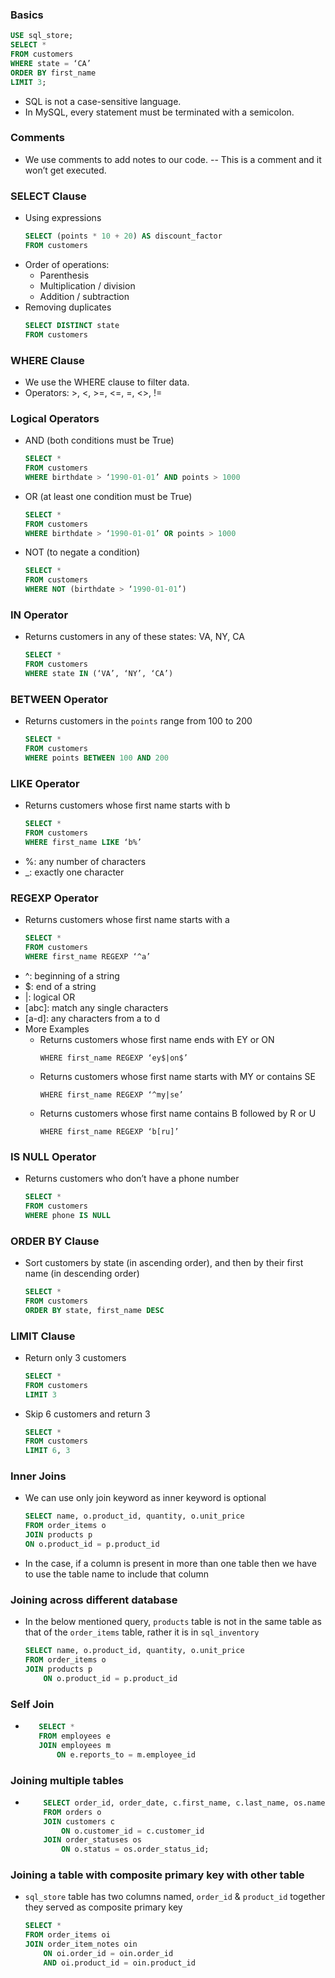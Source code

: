 ### Basics
```sql
USE sql_store;
SELECT *
FROM customers
WHERE state = ‘CA’
ORDER BY first_name
LIMIT 3;
```
- SQL is not a case-sensitive language.
- In MySQL, every statement must be terminated with a semicolon.
### Comments
- We use comments to add notes to our code.
    -- This is a comment and it won’t get executed.
### SELECT Clause
 -  Using expressions
    ```sql
    SELECT (points * 10 + 20) AS discount_factor
    FROM customers
- Order of operations:
  - Parenthesis
  - Multiplication / division
  - Addition / subtraction
 -  Removing duplicates
    ```sql
    SELECT DISTINCT state
    FROM customers
### WHERE Clause
 - We use the WHERE clause to filter data.
 - Operators:  >, <, >=, <=, =, <>, !=
### Logical Operators
- AND (both conditions must be True)
    ```sql
    SELECT *
    FROM customers
    WHERE birthdate > ‘1990-01-01’ AND points > 1000
- OR (at least one condition must be True)
    ```sql
    SELECT *
    FROM customers
    WHERE birthdate > ‘1990-01-01’ OR points > 1000
- NOT (to negate a condition)
    ```sql
    SELECT *
    FROM customers
    WHERE NOT (birthdate > ‘1990-01-01’)
### IN Operator
- Returns customers in any of these states: VA, NY, CA
    ```sql
    SELECT *
    FROM customers
    WHERE state IN (‘VA’, ‘NY’, ‘CA’)
### BETWEEN Operator
- Returns customers in the `points` range from 100 to 200
    ```sql
    SELECT *
    FROM customers
    WHERE points BETWEEN 100 AND 200
### LIKE Operator
- Returns customers whose first name starts with b
    ```sql
    SELECT *
    FROM customers
    WHERE first_name LIKE ‘b%’
- %: any number of characters
- _: exactly one character
### REGEXP Operator
- Returns customers whose first name starts with a
    ```sql
    SELECT *
    FROM customers
    WHERE first_name REGEXP ‘^a’
- ^: beginning of a string
- $: end of a string
- |: logical OR
- [abc]: match any single characters
- [a-d]: any characters from a to d
- More Examples
  - Returns customers whose first name ends with EY or ON
    ``` 
    WHERE first_name REGEXP ‘ey$|on$’
  - Returns customers whose first name starts with MY or contains SE
    ```    
    WHERE first_name REGEXP ‘^my|se’
  - Returns customers whose first name contains B followed by R or U
    ```
    WHERE first_name REGEXP ‘b[ru]’
### IS NULL Operator
- Returns customers who don’t have a phone number
    ```sql
    SELECT *
    FROM customers
    WHERE phone IS NULL
### ORDER BY Clause
- Sort customers by state (in ascending order), and then by their first name (in descending order)
    ```sql
    SELECT *
    FROM customers
    ORDER BY state, first_name DESC
### LIMIT Clause
- Return only 3 customers
    ```sql
    SELECT *
    FROM customers
    LIMIT 3
- Skip 6 customers and return 3
    ```sql
    SELECT *
    FROM customers
    LIMIT 6, 3
### Inner Joins
- We can use only join keyword as inner keyword is optional
    ```sql
    SELECT name, o.product_id, quantity, o.unit_price
    FROM order_items o
    JOIN products p
	ON o.product_id = p.product_id
- In the case, if a column is present in more than one table then we have to use the table name to include that column
### Joining across different database
- In the below mentioned query, `products` table is not in the same table as that of the `order_items` table, rather it is in `sql_inventory`
    ```sql
    SELECT name, o.product_id, quantity, o.unit_price
    FROM order_items o
    JOIN products p
    	ON o.product_id = p.product_id
### Self Join
-    ```sql
        SELECT *
        FROM employees e
        JOIN employees m
        	ON e.reports_to = m.employee_id
### Joining multiple tables
-   ```sql
        SELECT order_id, order_date, c.first_name, c.last_name, os.name AS status
        FROM orders o
        JOIN customers c
        	ON o.customer_id = c.customer_id
        JOIN order_statuses os
        	ON o.status = os.order_status_id;
### Joining a table with composite primary key with other table
- `sql_store` table has two columns named, `order_id` & `product_id` together they served as composite primary key
    ```sql
    SELECT *
    FROM order_items oi
    JOIN order_item_notes oin
	    ON oi.order_id = oin.order_id
        AND oi.product_id = oin.product_id